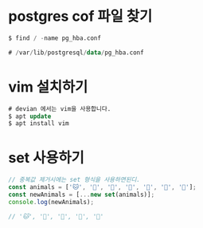 # postgres cof 파일 찾기

```sql
$ find / -name pg_hba.conf

# /var/lib/postgresql/data/pg_hba.conf
```

# vim 설치하기

```sql
# devian 에서는 vim을 사용합니다.
$ apt update
$ apt install vim
```

# set 사용하기

```javascript
// 중복값 제거시에는 set 형식을 사용하면된디.
const animals = ['🐱', '🐹', '🦊', '🐻', '🐶', '🐶', '🦊'];
const newAnimals = [...new set(animals)];
console.log(newAnimals);

// '🐱', '🐹', '🦊', '🐻', '🐶'
```
